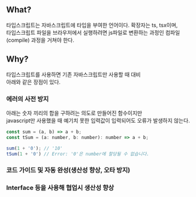 ## What?
타입스크립트는 자바스크립트에 타입을 부여한 언어이다. 확장자는 ts, tsx이며,   
타입스크립트 파일을 브라우저에서 실행하려면 js파일로 변환하는 과정인 컴파일(compile) 과정을 거쳐야 한다.   
   
## Why?
타입스크립트를 사용하면 기존 자바스크립트만 사용할 때 대비   
아래와 같은 장점이 있다.   

### 에러의 사전 방지
아래는 숫자 끼리의 합을 구하려는 의도로 만들어진 함수이지만   
javascript만 사용했을 때 예기치 못한 입력값이 입력되어도 오류가 발생하지 않는다.   

```javascript
const sum = (a, b) => a + b;
const tSum = (a: number, b: number): number => a + b;

sum(1 + '0'); // '10'
tSum(1 + '0') // Error: '0'은 number에 할당될 수 없습니다.
```

### 코드 가이드 및 자동 완성(생산성 향상, 오타 방지)
### Interface 등을 사용해 협업시 생산성 향상
<br/>
<br/>
